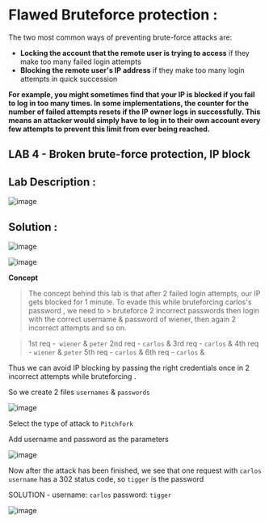 # Flawed Bruteforce protection :

The two most common ways of preventing brute-force attacks are:

- **Locking the account that the remote user is trying to access** if they make too many failed login attempts
- **Blocking the remote user's IP address** if they make too many login attempts in quick succession

**For example, you might sometimes find that your IP is blocked if you fail to log in too many times. In some implementations, the counter for the number of failed attempts resets if the IP owner logs in successfully. This means an attacker would simply have to log in to their own account every few attempts to prevent this limit from ever being reached.**

## LAB 4 - Broken brute-force protection, IP block

## Lab Description : 

![image](https://github.com/sh3bu/Portswigger_labs/assets/67383098/c1d672dc-e505-4fcc-8094-a0cbe6f549a1)

## Solution :

![image](https://user-images.githubusercontent.com/67383098/226528347-f0566be7-28e0-4b47-9a55-29e1728747c7.png)


![image](https://user-images.githubusercontent.com/67383098/226527797-8688214b-2681-41df-863c-ee7c8847c126.png)

**Concept**
> The concept behind this lab is that after 2 failed login attempts, our IP gets blocked for 1 minute. To evade this while bruteforcing carlos's password , we need to > bruteforce 2 incorrect passwords then login with the correct username & password of wiener, then again 2 incorrect attempts and so on.

> 1st req -` wiener` & `peter`
> 2nd req - `carlos` & <one of pass from the list given>
> 3rd req - `carlos` & <one of pass from the list given>
> 4th req - `wiener` & `peter`
> 5th req - `carlos` & <one of pass from the list given>
> 6th req - `carlos` & <one of pass from the list given>

Thus we can avoid IP blocking by passing the right credentials once in 2 incorrect attempts while bruteforcing .

So we create 2 files `usernames` & `passwords`

![image](https://user-images.githubusercontent.com/67383098/226531018-a608f917-a969-46da-8a62-ce94145857e2.png)

Select the type of attack to `Pitchfork`

Add username and password as the parameters

![image](https://user-images.githubusercontent.com/67383098/226531198-cd3a816a-5592-445e-b0ff-c4ac8bf98dd5.png)

Now after the attack has been finished, we see that one request with `carlos username` has a 302 status code, so `tigger` is the password

SOLUTION - username: `carlos` password: `tigger`

![image](https://user-images.githubusercontent.com/67383098/226532002-7a91fd21-c7be-44c4-88ec-e8a3c4bfc2a5.png)

